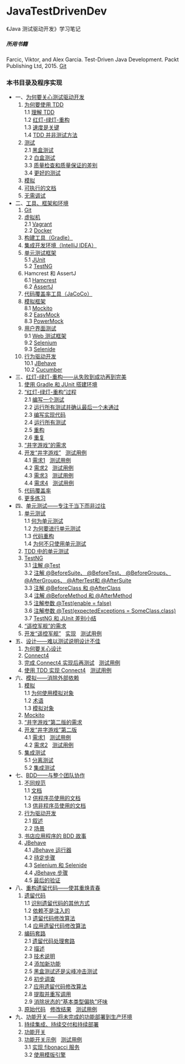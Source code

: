 # JavaTestDrivenDev
《Java 测试驱动开发》学习笔记
##### 所用书籍 #####
Farcic, Viktor, and Alex Garcia. Test-Driven Java Development. Packt Publishing Ltd, 2015. [Git](https://bitbucket.org/vfarcic)
### 本书目录及程序实现 ###
 - 一、[为何要关心测试驱动开发](src/main/java/com/java/testdriven/chapter01)
    1. [为何要使用 TDD](src/main/java/com/java/testdriven/chapter01/Course10WhyTDD.java)  
    	1.1	[理解 TDD](src/main/java/com/java/testdriven/chapter01/Course11Understanding.java)  
    	1.2	[红灯-绿灯-重构](src/main/java/com/java/testdriven/chapter01/Course12RedGreenRefactor.java)  
    	1.3	[速度是关键](src/main/java/com/java/testdriven/chapter01/Course13SpeedIsKey.java)  
    	1.4	[TDD 并非测试方法](src/main/java/com/java/testdriven/chapter01/Course14NotTesting.java) 
    2.	[测试](src/main/java/com/java/testdriven/chapter01/Course20Testing.java)  
    	2.1	[黑盒测试](src/main/java/com/java/testdriven/chapter01/Course21BlackBoxTesting.java)  
    	2.2	[白盒测试](src/main/java/com/java/testdriven/chapter01/Course22WhiteBoxTesting.java)  
    	3.3	[质量检查和质量保证的差别](src/main/java/com/java/testdriven/chapter01/Course23QCandQA.java)  
    	3.4	[更好的测试](src/main/java/com/java/testdriven/chapter01/Course24BetterTests.java)  
    3.	[模拟](src/main/java/com/java/testdriven/chapter01/Course3Mocking.java)
    4.	[可执行的文档](src/main/java/com/java/testdriven/chapter01/Course4ExecutableDocument.java)
    5.	[无需调试](src/main/java/com/java/testdriven/chapter01/Course5NoDebugging.java)  
- 二、[工具、框架和环境](src/main/java/com/java/testdriven/chapter02)
    1.	[Git](src/main/java/com/java/testdriven/chapter02/Course01Git.java)
    2.	[虚拟机](src/main/java/com/java/testdriven/chapter02/Course020VirtualMachines.java)   
    	2.1	[Vagrant](src/main/java/com/java/testdriven/chapter02/Course021Vagrant.java)  
    	2.2	[Docker](src/main/java/com/java/testdriven/chapter02/Course022Docker.java)  
    3.	[构建工具（Gradle）](src/main/java/com/java/testdriven/chapter02/Course03BuildTools.java)
    4.	[集成开发环境（IntelliJ IDEA）](src/main/java/com/java/testdriven/chapter02/Course04DevEnvironment.java)
    5.	[单元测试框架](src/main/java/com/java/testdriven/chapter02/Course050UnitTesting.java)  
    	5.1	[JUnit](src/main/java/com/java/testdriven/chapter02/Course051JUnit.java)  
    	5.2	[TestNG](src/main/java/com/java/testdriven/chapter02/Course052TestNG.java)  
    6.	Hamcrest 和 AssertJ  
    	6.1	[Hamcrest](src/main/java/com/java/testdriven/chapter02/Course061Hamcrest.java)  
    	6.2	[AssertJ](src/main/java/com/java/testdriven/chapter02/Course062AssertJ.java)  
    7.	[代码覆盖率工具（JaCoCo）](src/main/java/com/java/testdriven/chapter02/Course07JaCoCo.java)
    8.	[模拟框架](src/main/java/com/java/testdriven/chapter02/Course080MockingFrameworks.java)  
    	8.1	[Mockito](src/main/java/com/java/testdriven/chapter02/Course081Mockito.java)  
    	8.2	[EasyMock](src/main/java/com/java/testdriven/chapter02/Course082EasyMock.java)  
    	8.3	[PowerMock](src/main/java/com/java/testdriven/chapter02/Course083PowerMock.java)  
    9.	[用户界面测试](src/main/java/com/java/testdriven/chapter02/Course090UserInterfaceTesting.java)  
    	9.1	[Web 测试框架](src/main/java/com/java/testdriven/chapter02/Course091WebTesting.java)  
    	9.2	[Selenium](src/main/java/com/java/testdriven/chapter02/Course092Selenium.java)  
    	9.3	[Selenide](src/main/java/com/java/testdriven/chapter02/Course093Selenide.java)  
    10.	[行为驱动开发](src/main/java/com/java/testdriven/chapter02/Course100BehaviorDrivenDev.java)  
    	10.1	[JBehave](src/main/java/com/java/testdriven/chapter02/Course101JBehave.java)  
    	10.2	[Cucumber](src/main/java/com/java/testdriven/chapter02/Course102Cucumber.java)  
- 三、[红灯-绿灯-重构——从失败到成功再到完美](src/main/java/com/java/testdriven/chapter03)  
    1.	[使用 Gradle 和 JUnit 搭建环境](src/main/java/com/java/testdriven/chapter03/Course1SetEnvironment.java)  
    2.	[“红灯-绿灯-重构”过程](src/main/java/com/java/testdriven/chapter03/Course20Process.java)   
    	2.1	[编写一个测试](src/main/java/com/java/testdriven/chapter03/Course21WriteTest.java)  
    	2.2	[运行所有测试并确认最后一个未通过](src/main/java/com/java/testdriven/chapter03/Course22LastOneFailing.java)  
    	2.3	[编写实现代码](src/main/java/com/java/testdriven/chapter03/Course23WriteCode.java)  
    	2.4	[运行所有测试](src/main/java/com/java/testdriven/chapter03/Course24RunAllTests.java)  
    	2.5	[重构](src/main/java/com/java/testdriven/chapter03/Course25Refactor.java)  
    	2.6	[重复](src/main/java/com/java/testdriven/chapter03/Course26Repeat.java)  
    3.	[“井字游戏”的需求](src/main/java/com/java/testdriven/chapter03/Course3TicTacToe.java)
    4.	[开发“井字游戏”](src/main/java/com/java/testdriven/chapter03/Course4DevTicTacToeAll.java)&nbsp;&nbsp;&nbsp;[测试用例](src/test/java/com/java/testdriven/chapter03/Course4DevTicTacToeAllTest.java)   
    	4.1	[需求1](src/main/java/com/java/testdriven/chapter03/Course4DevTicTacToe1.java)&nbsp;&nbsp;&nbsp;[测试用例](src/test/java/com/java/testdriven/chapter03/Course4DevTicTacToe1Test.java)  
    	4.2	[需求2](src/main/java/com/java/testdriven/chapter03/Course4DevTicTacToe2.java)&nbsp;&nbsp;&nbsp;[测试用例](src/test/java/com/java/testdriven/chapter03/Course4DevTicTacToe2Test.java)  
    	4.3	[需求3](src/main/java/com/java/testdriven/chapter03/Course4DevTicTacToe3.java)&nbsp;&nbsp;&nbsp;[测试用例](src/test/java/com/java/testdriven/chapter03/Course4DevTicTacToe3Test.java)  
    	4.4	[需求4](src/main/java/com/java/testdriven/chapter03/Course4DevTicTacToe4.java)&nbsp;&nbsp;&nbsp;[测试用例](src/test/java/com/java/testdriven/chapter03/Course4DevTicTacToe4Test.java)  
    5.	[代码覆盖率](src/main/java/com/java/testdriven/chapter03/Course5CodeCoverage.java)
    6. [更多练习](src/main/java/com/java/testdriven/chapter03/Course6MoreExercises.java)  
- 四、[单元测试——专注于当下而非过往](src/main/java/com/java/testdriven/chapter04)  
     1.	[单元测试](src/main/java/com/java/testdriven/chapter04/Course10UnitTesting.java)  
     	1.1	[何为单元测试](src/main/java/com/java/testdriven/chapter04/Course11WhatUnitTesting.java)  
     	1.2	[为何要进行单元测试](src/main/java/com/java/testdriven/chapter04/Course12WhyUnitTesting.java)  
     	1.3	[代码重构](src/main/java/com/java/testdriven/chapter04/Course13CodeRefactor.java)  
     	1.4	[为何不只使用单元测试](src/main/java/com/java/testdriven/chapter04/Course14NotExclusively.java)  
     2.	[TDD 中的单元测试](src/main/java/com/java/testdriven/chapter04/Course2UnitTestingWithTDD.java)   
     3.	[TestNG](src/main/java/com/java/testdriven/chapter04/Course30TestNG.java)  
     	3.1	[注解 @Test](src/main/java/com/java/testdriven/chapter04/Course31Test.java)  
     	3.2	[注解 @BeforeSuite、 @BeforeTest、 @BeforeGroups、 @AfterGroups、 @AfterTest和 @AfterSuite](src/main/java/com/java/testdriven/chapter04/Course32BeforeSuite.java)  
     	3.3	[注解 @BeforeClass 和 @AfterClass](src/main/java/com/java/testdriven/chapter04/Course33BeforeClass.java)  
     	3.4	[注解 @BeforeMethod 和 @AfterMethod](src/main/java/com/java/testdriven/chapter04/Course34BeforeMethod.java)  
     	3.5	[注解参数 @Test(enable = false)](src/main/java/com/java/testdriven/chapter04/Course35Enable.java)  
     	3.6	[注解参数 @Test(expectedExceptions = SomeClass.class)](src/main/java/com/java/testdriven/chapter04/Course36ExpectedExceptions.java)   
     	3.7	[TestNG 和 JUnit 差别小结](src/main/java/com/java/testdriven/chapter04/Course37vsJUnit.java)   
     4.	[“遥控军舰”的需求](src/main/java/com/java/testdriven/chapter04/Course4Ship.java)   
     5.	[开发“遥控军舰”](src/main/java/com/java/testdriven/chapter04/Course5DevShipAll.java)&nbsp;&nbsp;&nbsp;[实现](src/main/java/com/java/testdriven/chapter04/Ship.java)&nbsp;&nbsp;&nbsp;[测试用例](src/test/java/com/java/testdriven/chapter04/ShipSpec.java)   
- 五、[设计——难以测试说明设计不佳](src/main/java/com/java/testdriven/chapter05)  
    1.	[为何要关心设计](src/main/java/com/java/testdriven/chapter05/Course1CareDesign.java)  
    2.	[Connect4](src/main/java/com/java/testdriven/chapter05/Course2Connect4.java)   
    3.	[完成 Connect4 实现后再测试](src/main/java/com/java/testdriven/chapter05/Course3TestTheLast.java)&nbsp;&nbsp;&nbsp;[测试用例](src/test/java/com/java/testdriven/chapter05/Course3TestTheLastTest.java)  
    4.	[使用 TDD 实现 Connect4](src/main/java/com/java/testdriven/chapter05/Course4TheTDD.java)&nbsp;&nbsp;&nbsp;[测试用例](src/test/java/com/java/testdriven/chapter05/Course4TheTDDTest.java)  
- 六、[模拟——消除外部依赖](src/main/java/com/java/testdriven/chapter06)
    1.	[模拟](src/main/java/com/java/testdriven/chapter06/Course10Mocking.java)  
    	1.1	[为何使用模拟对象](src/main/java/com/java/testdriven/chapter06/Course11WhyMocking.java)  
    	1.2	[术语](src/main/java/com/java/testdriven/chapter06/Course12Terminology.java)  
    	1.3	[模拟对象](src/main/java/com/java/testdriven/chapter06/Course13MockObjects.java)  
    2.	[Mockito](src/main/java/com/java/testdriven/chapter06/Course2Mockito.java)   
    3.	[“井字游戏”第二版的需求](src/main/java/com/java/testdriven/chapter06/Course3TicTacToeV2.java)
    4.	[开发“井字游戏”第二版](src/main/java/com/java/testdriven/chapter06/Course40DevTicTacToeV2.java)  
		4.1	[需求1](src/main/java/com/java/testdriven/chapter06/Course41DevTicTacToeV2.java)&nbsp;&nbsp;&nbsp;[测试用例](src/test/java/com/java/testdriven/chapter06/Course41DevTicTacToeV2Test.java)  
		4.2	[需求2](src/main/java/com/java/testdriven/chapter06/Course42DevTicTacToeV2.java)&nbsp;&nbsp;&nbsp;[测试用例](src/test/java/com/java/testdriven/chapter06/Course42DevTicTacToeV2Test.java)     
    5.	[集成测试](src/main/java/com/java/testdriven/chapter06/Course50IntegrationTests.java)     
		5.1	[分离测试](src/main/java/com/java/testdriven/chapter06/Course51TestsSeparation.java)      
		5.2	[集成测试](src/main/java/com/java/testdriven/chapter06/Course52IntegrationTest.java)     
- 七、[BDD——与整个团队协作](src/main/java/com/java/testdriven/chapter07)
    1.	[不同规范](src/main/java/com/java/testdriven/chapter07/Course10Specifications.java)  
    	1.1	[文档](src/main/java/com/java/testdriven/chapter07/Course11Documentation.java)  
    	1.2	[供程序员使用的文档](src/main/java/com/java/testdriven/chapter07/Course12DocForCoders.java)  
    	1.3	[供非程序员使用的文档](src/main/java/com/java/testdriven/chapter07/Course13DocForNonCoders.java)  
    2.	[行为驱动开发](src/main/java/com/java/testdriven/chapter07/Course20BehaviorDriven.java)   
		2.1	[叙述](src/main/java/com/java/testdriven/chapter07/Course21Narrative.java)  
		2.2	[场景](src/main/java/com/java/testdriven/chapter07/Course22Scenarios.java)
    3.	[书店应用程序的 BDD 故事](src/main/java/com/java/testdriven/chapter07/Course3BooksStore.java)  
    4.	[JBehave](src/main/java/com/java/testdriven/chapter07/Course40JBehave.java)   
		4.1	[JBehave 运行器](src/main/java/com/java/testdriven/chapter07/Course41JBehaveRunner.java)  
		4.2	[待定步骤](src/main/java/com/java/testdriven/chapter07/Course42PendingSteps.java)  
		4.3	[Selenium 和 Selenide](src/main/java/com/java/testdriven/chapter07/Course43SeleniumSelenide.java)  
		4.4	[JBehave 步骤](src/main/java/com/java/testdriven/chapter07/Course44JBehaveSteps.java)  
		4.5	[最后的验证](src/main/java/com/java/testdriven/chapter07/Course45FinalValidation.java)  
- 八、[重构遗留代码——使其重焕青春](src/main/java/com/java/testdriven/chapter08)
    1.	[遗留代码](src/main/java/com/java/testdriven/chapter08/Course10LegacyCode.java)  
     	1.1	[识别遗留代码的其他方式](src/main/java/com/java/testdriven/chapter08/Course11OtherWays.java)  
     	1.2	[依赖不是注入的](src/main/java/com/java/testdriven/chapter08/Course12LackInjection.java)   
     	1.3	[遗留代码修改算法](src/main/java/com/java/testdriven/chapter08/Course13ChangeAlgorithm.java)   
     	1.4	[应用遗留代码修改算法](src/main/java/com/java/testdriven/chapter08/Course14ApplyChangeAlgorithm.java) 
    2.	[编码套路](src/main/java/com/java/testdriven/chapter08/Course20KataExercise.java)   
     	2.1	[遗留代码处理套路](src/main/java/com/java/testdriven/chapter08/Course21LegacyKata.java)  
     	2.2	[描述](src/main/java/com/java/testdriven/chapter08/Course22Description.java)   
     	2.3	[技术说明](src/main/java/com/java/testdriven/chapter08/Course23TechnicalComments.java)   
     	2.4	[添加新功能](src/main/java/com/java/testdriven/chapter08/Course24AddNewFeature.java)  
     	2.5	[黑盒测试还是尖峰冲击测试](src/main/java/com/java/testdriven/chapter08/Course25SpikeTesting.java)  
     	2.6	[初步调查](src/main/java/com/java/testdriven/chapter08/Course26Preliminary.java)  
     	2.7	[应用遗留代码修改算法](src/main/java/com/java/testdriven/chapter08/Course27ApplyAlgorithm.java)  
     	2.8	[提取并重写调用](src/main/java/com/java/testdriven/chapter08/Course28Extract.java)  
     	2.9	[消除状态的“基本类型偏执”坏味](src/main/java/com/java/testdriven/chapter08/Course29RemoveObsession.java)
    3.	[原始代码](src/main/java/com/java/testdriven/chapter08/alexandria)&nbsp;&nbsp;&nbsp;[修改结果](src/main/java/com/java/testdriven/chapter05/newalexandria)&nbsp;&nbsp;&nbsp;[测试用例](src/test/java/com/java/testdriven/chapter05/newalexandria)
- 九、[功能开关——将未完成的功能部署到生产环境](src/main/java/com/java/testdriven/chapter09)  
    1.	[持续集成、持续交付和持续部署](src/main/java/com/java/testdriven/chapter09/Course1Continuous.java)  
    2.	[功能开关](src/main/java/com/java/testdriven/chapter09/Course2FeatureToggles.java)   
    3.	[功能开关示例](src/main/java/com/java/testdriven/chapter09/Course30Example.java)&nbsp;&nbsp;&nbsp;[测试用例](src/test/java/com/java/testdriven/chapter09/Course30ExampleTest.java)   
		3.1	[实现 fibonacci 服务](src/main/java/com/java/testdriven/chapter09/Course31Fibonacci.java)  
		3.2	[使用模版引擎](src/main/java/com/java/testdriven/chapter09/Course32TemplateEngine.java)